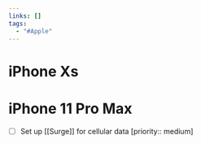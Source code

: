 ```yaml
---
links: []
tags:
  - "#Apple"
---
```

# iPhone Xs

# iPhone 11 Pro Max

- [ ] Set up [[Surge]] for cellular data [priority:: medium] 